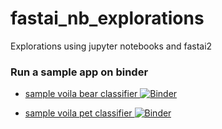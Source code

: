 # fastai_nb_explorations
Explorations using jupyter notebooks and fastai2

### Run a sample app on binder

* [sample voila bear classifier ![Binder](https://mybinder.org/badge_logo.svg)](https://mybinder.org/v2/gh/butchland/fastai_nb_explorations/master?urlpath=%2Fvoila%2Frender%2Fvoila_sample_bear_classifier.ipynb)

* [sample voila pet classifier ![Binder](https://mybinder.org/badge_logo.svg)](https://mybinder.org/v2/gh/butchland/fastai_nb_explorations/master?urlpath=%2Fvoila%2Frender%2Fvoila_catdog_classifier.ipynb)